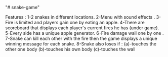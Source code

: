 "# snake-game" 

Features :
1-2 snakes in different locations.
2-Menu with sound effects .
3-Fire is limited and players gain one by eating an apple.
4-There are scoreboard that displays each player's current fires he has (under game).
5-Every side has a unique apple generator.
6-Fire damage wall one by one .
7-Snake can kill each other with the fire then the game displays a unique winning message for each snake.
8-Snake also loses if :
        (a)-touches the other one body 
        (b)-touches his own body 
        (c)-touches  the wall
